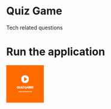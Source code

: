 # Quiz Game
 Tech related questions
 # Run the application

[![Launch](./public/runapp.png)](https://afternoon-reef-37904.herokuapp.com/)
